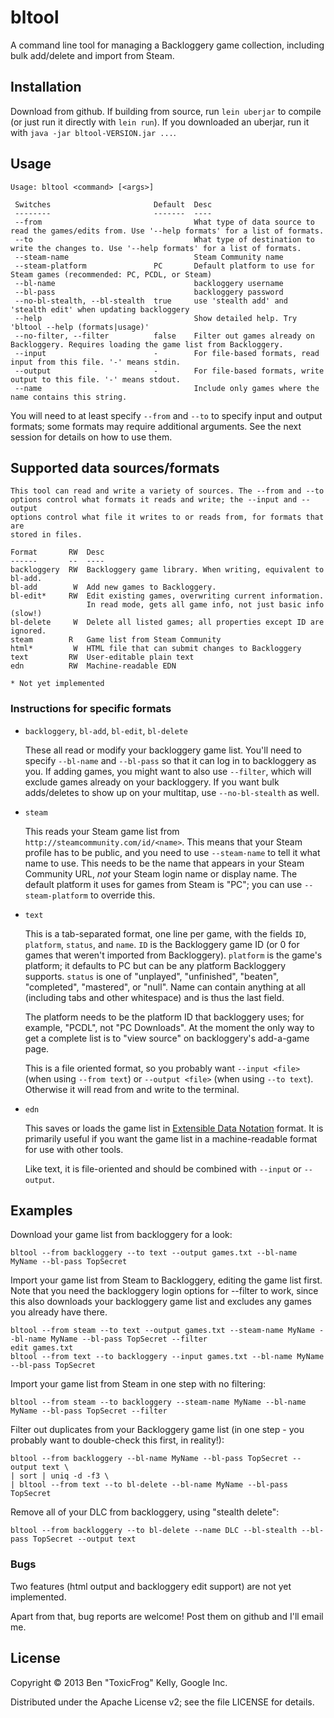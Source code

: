 # bltool

A command line tool for managing a Backloggery game collection, including bulk add/delete and import from Steam.

## Installation

Download from github. If building from source, run `lein uberjar` to compile (or just run it directly with `lein run`). If you downloaded an uberjar, run it with `java -jar bltool-VERSION.jar ...`.

## Usage

    Usage: bltool <command> [<args>]

     Switches                       Default  Desc                                                                                               
     --------                       -------  ----                                                                                               
     --from                                  What type of data source to read the games/edits from. Use '--help formats' for a list of formats. 
     --to                                    What type of destination to write the changes to. Use '--help formats' for a list of formats.      
     --steam-name                            Steam Community name                                                                               
     --steam-platform               PC       Default platform to use for Steam games (recommended: PC, PCDL, or Steam)                          
     --bl-name                               backloggery username                                                                               
     --bl-pass                               backloggery password                                                                               
     --no-bl-stealth, --bl-stealth  true     use 'stealth add' and 'stealth edit' when updating backloggery                                     
     --help                                  Show detailed help. Try 'bltool --help (formats|usage)'                                            
     --no-filter, --filter          false    Filter out games already on Backloggery. Requires loading the game list from Backloggery.          
     --input                        -        For file-based formats, read input from this file. '-' means stdin.                                
     --output                       -        For file-based formats, write output to this file. '-' means stdout.                               
     --name                                  Include only games where the name contains this string.                                            

You will need to at least specify `--from` and `--to` to specify input and output formats; some formats may require additional arguments. See the next session for details on how to use them.

## Supported data sources/formats

    This tool can read and write a variety of sources. The --from and --to
    options control what formats it reads and write; the --input and --output
    options control what file it writes to or reads from, for formats that are
    stored in files.
   
    Format       RW  Desc
    ------       --  ----
    backloggery  RW  Backloggery game library. When writing, equivalent to bl-add.
    bl-add        W  Add new games to Backloggery.
    bl-edit*     RW  Edit existing games, overwriting current information.
                     In read mode, gets all game info, not just basic info (slow!)
    bl-delete     W  Delete all listed games; all properties except ID are ignored.
    steam        R   Game list from Steam Community
    html*         W  HTML file that can submit changes to Backloggery
    text         RW  User-editable plain text
    edn          RW  Machine-readable EDN
   
    * Not yet implemented

### Instructions for specific formats

* `backloggery`, `bl-add`, `bl-edit`, `bl-delete`

  These all read or modify your backloggery game list. You'll need to specify `--bl-name` and `--bl-pass` so that it can log in to backloggery as you. If adding games, you might want to also use `--filter`, which will exclude games already on your backloggery. If you want bulk adds/deletes to show up on your multitap, use `--no-bl-stealth` as well.

* `steam`

  This reads your Steam game list from `http://steamcommunity.com/id/<name>`. This means that your Steam profile has to be public, and you need to use `--steam-name` to tell it what name to use. This needs to be the name that appears in your Steam Community URL, *not* your Steam login name or display name. The default platform it uses for games from Steam is "PC"; you can use `--steam-platform` to override this.

* `text`

  This is a tab-separated format, one line per game, with the fields `ID`, `platform`, `status`, and `name`. `ID` is the Backloggery game ID (or 0 for games that weren't imported from Backloggery). `platform` is the game's platform; it defaults to PC but can be any platform Backloggery supports. `status` is one of "unplayed", "unfinished", "beaten", "completed", "mastered", or "null". Name can contain anything at all (including tabs and other whitespace) and is thus the last field.

  The platform needs to be the platform ID that backloggery uses; for example, "PCDL", not "PC Downloads". At the moment the only way to get a complete list is to "view source" on backloggery's add-a-game page.

  This is a file oriented format, so you probably want `--input <file>` (when using `--from text`) or `--output <file>` (when using `--to text`). Otherwise it will read from and write to the terminal.

* `edn`

  This saves or loads the game list in [Extensible Data Notation](https://github.com/edn-format/edn) format. It is primarily useful if you want the game list in a machine-readable format for use with other tools.

  Like text, it is file-oriented and should be combined with `--input` or `--output`.

## Examples

Download your game list from backloggery for a look:

    bltool --from backloggery --to text --output games.txt --bl-name MyName --bl-pass TopSecret

Import your game list from Steam to Backloggery, editing the game list first. Note that you need the backloggery login options for --filter to work, since this also downloads your backloggery game list and excludes any games you already have there.

    bltool --from steam --to text --output games.txt --steam-name MyName --bl-name MyName --bl-pass TopSecret --filter
    edit games.txt
    bltool --from text --to backloggery --input games.txt --bl-name MyName --bl-pass TopSecret

Import your game list from Steam in one step with no filtering:

    bltool --from steam --to backloggery --steam-name MyName --bl-name MyName --bl-pass TopSecret --filter

Filter out duplicates from your Backloggery game list (in one step - you probably want to double-check this first, in reality!):

    bltool --from backloggery --bl-name MyName --bl-pass TopSecret --output text \
    | sort | uniq -d -f3 \
    | bltool --from text --to bl-delete --bl-name MyName --bl-pass TopSecret

Remove all of your DLC from backloggery, using "stealth delete":

    bltool --from backloggery --to bl-delete --name DLC --bl-stealth --bl-pass TopSecret --output text

### Bugs

Two features (html output and backloggery edit support) are not yet implemented.

Apart from that, bug reports are welcome! Post them on github and I'll email me.

## License

Copyright © 2013 Ben "ToxicFrog" Kelly, Google Inc.

Distributed under the Apache License v2; see the file LICENSE for details.
